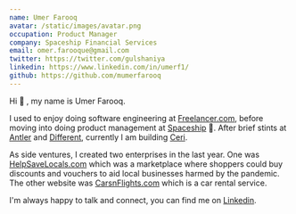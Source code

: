 ```yaml
---
name: Umer Farooq
avatar: /static/images/avatar.png
occupation: Product Manager
company: Spaceship Financial Services
email: omer.farooque@gmail.com
twitter: https://twitter.com/gulshaniya
linkedin: https://www.linkedin.com/in/umerf1/
github: https://github.com/mumerfarooq
---
```


Hi 👋 , my name is Umer Farooq.

I used to enjoy doing software engineering at <a href="https://www.freelancer.com">Freelancer.com</a>, before moving into doing product management at <a href="https://www.spaceship.com.au">Spaceship</a> 🚀. After brief stints at [Antler](https://www.antler.co/) and [Different](https://different.com.au/), currently I am building [Ceri](https://ceri.app?utm=umer).

As side ventures, I created two enterprises in the last year. One was <a href="https://www.helpsavelocals.com">HelpSaveLocals.com</a> which was a marketplace where shoppers could buy discounts and vouchers to aid local businesses harmed by the pandemic. The other website was <a href="https://carsnflights.com/">CarsnFlights.com</a> which is a car rental service.

I'm always happy to talk and connect, you can find me on <a href="https://www.linkedin.com/in/umerf1">Linkedin</a>.
